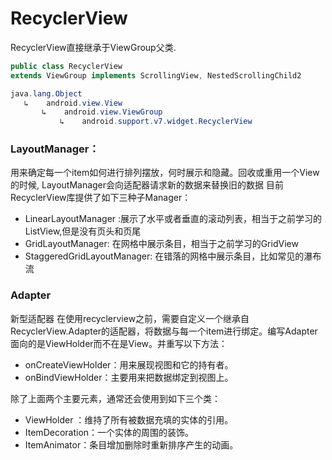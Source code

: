 
# RecyclerView

RecyclerView直接继承于ViewGroup父类.

```java
public class RecyclerView 
extends ViewGroup implements ScrollingView, NestedScrollingChild2

java.lang.Object
   ↳	android.view.View
 	   ↳	android.view.ViewGroup
 	 	   ↳	android.support.v7.widget.RecyclerView
```

### LayoutManager：
用来确定每一个item如何进行排列摆放，何时展示和隐藏。回收或重用一个View的时候, LayoutManager会向适配器请求新的数据来替换旧的数据
目前RecyclerView库提供了如下三种子Manager：
- LinearLayoutManager :展示了水平或者垂直的滚动列表，相当于之前学习的ListView,但是没有页头和页尾
- GridLayoutManager: 在网格中展示条目，相当于之前学习的GridView
- StaggeredGridLayoutManager: 在错落的网格中展示条目，比如常见的瀑布流

### Adapter
新型适配器
在使用recyclerview之前，需要自定义一个继承自RecyclerView.Adapter的适配器，将数据与每一个item进行绑定。编写Adapter面向的是ViewHolder而不在是View。并重写以下方法：
- onCreateViewHolder：用来展现视图和它的持有者。
- onBindViewHolder：主要用来把数据绑定到视图上。

除了上面两个主要元素，通常还会使用到如下三个类：
- ViewHolder ：维持了所有被数据充填的实体的引用。
- ItemDecoration：一个实体的周围的装饰。
- ItemAnimator：条目增加删除时重新排序产生的动画。


